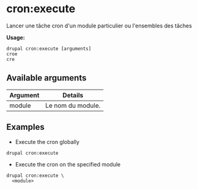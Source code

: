 # cron:execute
Lancer une tâche cron d'un module particulier ou l'ensembles des tâches

**Usage:**
```
drupal cron:execute [arguments]
croe
cre
```

## Available arguments
Argument | Details
---------|-------------
module | Le nom du module.

## Examples
* Execute the cron globally
```
drupal cron:execute
```
* Execute the cron on the specified module
```
drupal cron:execute \
  <module>
```

